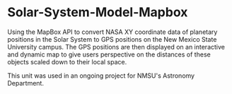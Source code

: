 # Solar-System-Model-Mapbox
Using the MapBox API to convert NASA XY coordinate data of planetary positions in the Solar System to GPS positions on the New Mexico State University campus. The GPS positions are then displayed on an interactive and dynamic map to give users perspective on the distances of these objects scaled down to their local space.

This unit was used in an ongoing project for NMSU's Astronomy Department.
